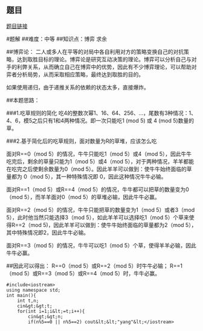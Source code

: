 ## 题目
[题目链接](https://www.nowcoder.com/practice/ed0334a5e88f4662bb69374b308862d8?tpId=182&tqId=138080&sourceUrl=/exam/oj&channenl=wgithub&fromPut=wgithub)

#题解
##难度：中等
##知识点：博弈 求余

##博弈论：
二人或多人在平等的对局中各自利用对方的策略变换自己的对抗策略，达到取胜目标的理论。博弈论是研究互动决策的理论。博弈可以分析自己与对手的利弊关系，从而确立自己在博弈中的优势，因此有不少博弈理论，可以帮助对弈者分析局势，从而采取相应策略，最终达到取胜的目的。

如果使用递归，由于递推关系的依赖的状态太多，直接爆炸。

##本题思路：

###1.吃草规则的简化
吃4的整数次幂1、16、64、256、…，尾数有3种情况：1、4、6，模5之后只有1和4两种情况。即一次只能吃1 (mod 5) 或 4 (mod 5)数量的草。

###2.基于简化后的吃草规则，面对数量为R的草堆，应该怎么吃

面对R==0（mod 5）的情况，牛牛只能吃1（mod 5）或4（mod 5），因此牛牛吃完后，剩余的草量只能为1（mod 5）或4（mod 5），对于两种情况，羊羊都能在吃完之后使剩余数量为0（mod 5）。因此羊羊可以做到：使牛牛始终面临的草量都为 0（mod 5），其一种特殊情况即 0，因此这种情况牛牛必输。

面对R==1（mod 5）或R==4（mod 5）的情况，牛牛都可以把草的数量变为0（mod 5），而羊羊面对0（mod 5）的草堆必输，因此牛牛必赢。

面对R==2（mod 5）的情况，牛牛只能把草的数量变为1（mod 5）或者3（mod 5），此时他当然只能选择3（mod 5），如此羊羊可以选择吃1（mod 5）个草来使得R==2（mod 5)，因此羊羊可以做到：使牛牛始终面临的草量都为2（mod 5），其中特殊情况即2，因此牛牛必输。

面对R==3（mod 5）的情况，牛牛可以吃1（mod 5）个草，使得羊羊必输，因此牛牛必赢。

##因此可以得出：
R==0（mod 5）或R==2（mod 5）时牛牛必输；
R==1（mod 5）或R==3（mod 5）或R==4（mod 5）时，牛牛必赢。

```
#include<iostream>
using namespace std;
int main(){
	int t,n;
	cin&gt;&gt;t;
	for(int i=1;i&lt;=t;i++){
		cin&gt;&gt;n;
		if(n%5==0 || n%5==2) cout&lt;&lt;"yang"&lt;</iostream>